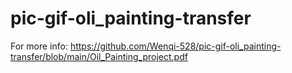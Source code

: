 # pic-gif-oli_painting-transfer

For more info: https://github.com/Wenqi-528/pic-gif-oli_painting-transfer/blob/main/Oil_Painting_project.pdf
